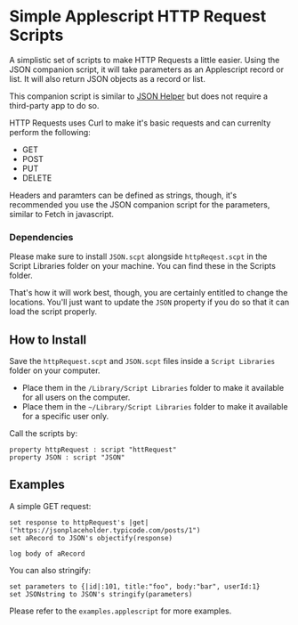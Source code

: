 # Simple Applescript HTTP Request Scripts

A simplistic set of scripts to make HTTP Requests a little easier. Using the JSON companion script, it will take parameters as an Applescript record or list. It will also return JSON objects as a record or list. 

This companion script is similar to [JSON Helper](https://www.mousedown.net/software/JSONHelper.html "JSON Helper") but does not require a third-party app to do so.

HTTP Requests uses Curl to make it's basic requests and can currenlty perform the following:
* GET
* POST
* PUT
* DELETE

Headers and paramters can be defined as strings, though, it's recommended you use the JSON companion script for the parameters, similar to Fetch in javascript. 

### Dependencies 

Please make sure to install `JSON.scpt` alongside `httpReqest.scpt` in the Script Libraries folder on your machine. You can find these in the Scripts folder. 

That's how it will work best, though, you are certainly entitled to change the locations. You'll just want to update the `JSON` property if you do so that it can load the script properly.

## How to Install
Save the `httpRequest.scpt` and `JSON.scpt` files inside a `Script Libraries` folder on your computer.

* Place them in the `/Library/Script Libraries` folder to make it available for all users on the computer.
* Place them in the `~/Library/Script Libraries` folder to make it available for a specific user only.

Call the scripts by:
```Applescript
property httpRequest : script "httRequest"
property JSON : script "JSON"
```

## Examples

A simple GET request:

```Applescript
set response to httpRequest's |get|("https://jsonplaceholder.typicode.com/posts/1")
set aRecord to JSON's objectify(response)

log body of aRecord
```

You can also stringify:

```Applescript
set parameters to {|id|:101, title:"foo", body:"bar", userId:1}
set JSONstring to JSON's stringify(parameters) 
```

Please refer to the `examples.applescript` for more examples.
